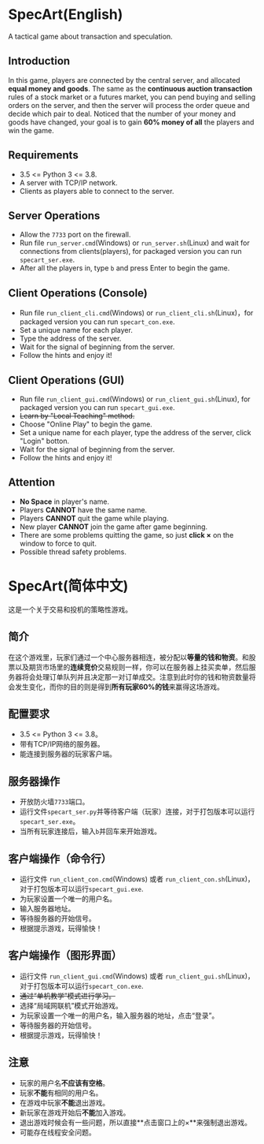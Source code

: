 # SpecArt(English)
A tactical game about transaction and speculation.

## Introduction
In this game, players are connected by the central server, and allocated **equal money and goods**. The same as the **continuous auction transaction** rules of a stock market or a futures market, you can pend buying and selling orders on the server, and then the server will process the order queue and decide which pair to deal. Noticed that the number of your money and goods have changed, your goal is to gain **60% money of all** the players and win the game. 

## Requirements
* 3.5 <= Python 3 <= 3.8.
* A server with TCP/IP network.
* Clients as players able to connect to the server.

## Server Operations
* Allow the `7733` port on the firewall.
* Run file `run_server.cmd`(Windows) or `run_server.sh`(Linux) and wait for connections from clients(players), for packaged version you can run `specart_ser.exe`.
* After all the players in, type `b` and press Enter to begin the game.

## Client Operations (Console)
* Run file `run_client_cli.cmd`(Windows) or `run_client_cli.sh`(Linux)，for packaged version you can run `specart_con.exe`.
* Set a unique name for each player.
* Type the address of the server.
* Wait for the signal of beginning from the server.
* Follow the hints and enjoy it!

## Client Operations (GUI)
* Run file `run_client_gui.cmd`(Windows) or `run_client_gui.sh`(Linux), for packaged version you can run `specart_gui.exe`.
* ~~Learn by "Local Teaching" method.~~
* Choose "Online Play" to begin the game.
* Set a unique name for each player, type the address of the server, click "Login" botton.
* Wait for the signal of beginning from the server.
* Follow the hints and enjoy it!

## Attention
* **No Space** in player's name.
* Players **CANNOT** have the same name.
* Players **CANNOT** quit the game while playing.
* New player **CANNOT** join the game after game beginning.
* There are some problems quitting the game, so just **click ×** on the window to force to quit.
* Possible thread safety problems.

# SpecArt(简体中文)
这是一个关于交易和投机的策略性游戏。

## 简介
在这个游戏里，玩家们通过一个中心服务器相连，被分配以**等量的钱和物资**。和股票以及期货市场里的**连续竞价**交易规则一样，你可以在服务器上挂买卖单，然后服务器将会处理订单队列并且决定那一对订单成交。注意到此时你的钱和物资数量将会发生变化，而你的目的则是得到**所有玩家60%的钱**来赢得这场游戏。

## 配置要求
* 3.5 <= Python 3 <= 3.8。
* 带有TCP/IP网络的服务器。
* 能连接到服务器的玩家客户端。

## 服务器操作
* 开放防火墙`7733`端口。
* 运行文件`specart_ser.py`并等待客户端（玩家）连接，对于打包版本可以运行`specart_ser.exe`。
* 当所有玩家连接后，输入`b`并回车来开始游戏。

## 客户端操作（命令行）
* 运行文件 `run_client_con.cmd`(Windows) 或者 `run_client_con.sh`(Linux)，对于打包版本可以运行`specart_gui.exe`.
* 为玩家设置一个唯一的用户名。
* 输入服务器地址。
* 等待服务器的开始信号。
* 根据提示游戏，玩得愉快！

## 客户端操作（图形界面）
* 运行文件 `run_client_gui.cmd`(Windows) 或者 `run_client_gui.sh`(Linux)，对于打包版本可以运行`specart_con.exe`.
* ~~通过“单机教学”模式进行学习。~~
* 选择“局域网联机”模式开始游戏。
* 为玩家设置一个唯一的用户名，输入服务器的地址，点击“登录”。
* 等待服务器的开始信号。
* 根据提示游戏，玩得愉快！

## 注意
* 玩家的用户名**不应该有空格**。
* 玩家**不能**有相同的用户名。
* 在游戏中玩家**不能**退出游戏。
* 新玩家在游戏开始后**不能**加入游戏。
* 退出游戏时候会有一些问题，所以直接**点击窗口上的×**来强制退出游戏。
* 可能存在线程安全问题。
